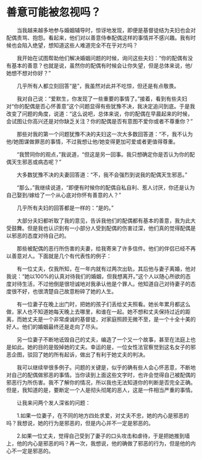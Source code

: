 # 善意可能被忽视吗？

　　当我越来越多地参与婚姻辅导时，惊讶地发现，即便是基督徒结为夫妇也会对配偶责骂、抱怨。看起来，他们对以善意侍奉配偶这样的事情并不感兴趣。我有时候也会陷入绝望，想知道这些人难道完全不在乎对方吗？

　　我开始在试图帮助他们解决婚姻问题的时候，询问这些夫妇：“你的配偶有没有基本的善意？也就是说，虽然你的配偶有时候会让你失望，但是总体来说，他/她想不想对你好？”

　　几乎所有人都立刻回答“是”，我虽然对此并不吃惊，但还是有点敬畏。

　　我对自己说：“爱默生，你发现了一些重要的事情了。”接着，看到有些夫妇对“你的配偶是否心怀善意”这个问题显得有些犹豫不决，我决定追问到底。于是我改变了问题的角度，说道：“这么说吧，总体来说，你的配偶在早晨起来的时候，会试图让你高兴还是对你缺乏关注？你的配偶是否有意图不爱你或者不尊重你？”

　　那些对我的第一个问题犹豫不决的夫妇这一次大多数回答道：“不，我不认为他/她图谋做罪恶的事情，不过我想让他/她变得更加可爱或者更值得尊重。

　　“我赞同你的观点，”我说道，“但这是另一回事。我只想确定你是否认为你的配偶天生邪恶或病态呢？”

　　大多数犹豫不决的夫妻回答道：“不，我不会强烈到说我的配偶天生邪恶。”

　　“那么，”我继续说道，“即便有时候你的配偶自私自利、惹人讨厌，你还是认为自己娶到/嫁给了一个从心底对你怀有善意的人？”

　　几乎所有夫妇的回答都是一样的：“是的。”

　　大部分夫妇都听取了我的意见，告诉我他们的配偶都有基本的善意，我为此大受鼓舞。但是我也认识到有一小部分人受到配偶的伤害过深，他们真的觉得配偶是以邪恶的态度对待自己的。

　　那些被配偶的恶行所伤害的夫妻，给我寄来了许多信件。他们的伴侣已经不再以善意对人。下面就是几个有代表性的例子：

　　有一位丈夫，仅我所知，在一年内就有过两次出轨，其后他与妻子离婚，他对我说：“她以100%的认真对待我们的婚姻，但我想离开。”这个人以随心所欲的态度对待生活，不过他倒是很坦诚地对我承认他是个罪人。他知道自己对待妻子的态度很不好，也很清楚自己故意粉碎了她的人生。

　　有一位妻子在晚上出门时，把她的孩子们丢给丈夫照看。她长年累月都这么做，家人也不知道她每天晚上去哪里，和谁在一起。她不想和丈夫保持过近的距离，而她丈夫是一个非常虔诚的基督徒，对家庭照顾无微不至，是一个十全十美的好人。他们的婚姻最终还是走向了尽头。

　　另一位妻子不断地诋毁自己的丈夫，编造了一个又一个故事，甚至在法庭上也是如此。她的目的是毁掉她的丈夫。幸运的是，一位女性法官察觉到这名女子的邪恶企图，驳回了她的所有起诉，做出了有利于她丈夫的判决。

　　我可以继续举很多例子。问题的关键是，似乎的确有些人会心怀恶意，不断地对自己的配偶做邪恶的事情。当你读到上面这些文字时，也许会觉得自己被配偶的邪恶行为所伤害。我不了解你的情况，所以我也无法知道你的判断是否完全正确。但是，我知道的是，要断定一个人是彻头彻尾的恶人，这是一件相当严重的事情。

　　让我来问两个发人深省的问题：

　　1.如果一位妻子，在不同的地方四处求爱，对丈夫不忠，她的内心是邪恶的吗？我想说，她的行为是邪恶的，但是内心并不一定是邪恶的。

　　2.如果一位丈夫，觉得自己受到了妻子的口头攻击和虐待，于是把她推到墙上，他的内心是邪恶的吗？再一次，我想说，他的确做了邪恶的行为，但是他的内心不一定是邪恶的。
